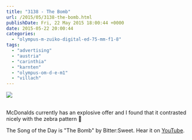 ```yaml
---
title: "3138 - The Bomb"
url: /2015/05/3138-the-bomb.html
publishDate: Fri, 22 May 2015 18:00:44 +0000
date: 2015-05-22 20:00:44
categories: 
  - "olympus-m-zuiko-digital-ed-75-mm-f1-8"
tags: 
  - "advertising"
  - "austria"
  - "carinthia"
  - "karnten"
  - "olympus-om-d-e-m1"
  - "villach"
---
```

<div class="container">
<div class="center"><a target="_blank" href="https://d25zfm9zpd7gm5.cloudfront.net/1200x1200/2015/20150508_155930_lr.jpg"><img src="https://d25zfm9zpd7gm5.cloudfront.net/0600x0600/2015/20150508_155930_lr.jpg" /></a></div>
</div>
<br />

McDonalds currently has an explosive offer and I found that it contrasted nicely with the zebra pattern 🙂

The Song of the Day is "The Bomb" by Bitter:Sweet. Hear it on <a href="https://www.youtube.com/watch?v=5u5DF5JG9Vg" target="_blank">YouTube</a>.
